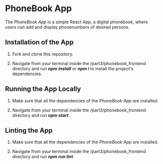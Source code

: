 # PhoneBook App

The *PhoneBook App* is a simple React App, a digital phonebook, where users can add and display phonenumbers of desired persons.


## Installation of the App

1. Fork and clone this repository.

2. Navigate from your terminal inside the /part3/phonebook_frontend directory and run ***npm install*** or ***npm i*** to install the project's dependencies.


## Running the App Locally
1. Make sure that all the dependencies of the *PhoneBook App* are installed.

2. Navigate from your terminal inside the /part3/phonebook_frontend directory and run ***npm start***.


## Linting the App

1. Make sure that all the dependencies of the *PhoneBook App* are installed.

2. Navigate from your terminal inside the /part3/phonebook_frontend directory and run ***npm run lint***.

